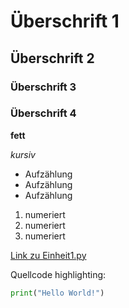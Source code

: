 # Überschrift 1
## Überschrift 2
### Überschrift 3
### Überschrift 4

**fett**

*kursiv*

* Aufzählung
* Aufzählung
* Aufzählung

1. numeriert
2. numeriert
3. numeriert

[Link zu Einheit1.py](https://github.com/Tabernig/skripts/blob/master/VU_Automatisierung/Einheit1.py)

Quellcode highlighting:
```python
print("Hello World!")
```